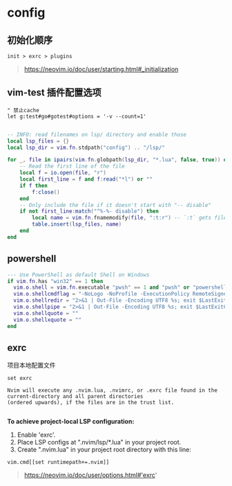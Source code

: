 # config

## 初始化顺序

`init > exrc > plugins`

> https://neovim.io/doc/user/starting.html#_initialization

## vim-test 插件配置选项

```vim
" 禁止cache
let g:test#go#gotest#options = '-v --count=1'


```

```lua
-- INFO: read filenames on lsp/ directory and enable those
local lsp_files = {}
local lsp_dir = vim.fn.stdpath("config") .. "/lsp/"

for _, file in ipairs(vim.fn.globpath(lsp_dir, "*.lua", false, true)) do
    -- Read the first line of the file
    local f = io.open(file, "r")
    local first_line = f and f:read("*l") or ""
    if f then
        f:close()
    end
    -- Only include the file if it doesn't start with "-- disable"
    if not first_line:match("^%-%- disable") then
        local name = vim.fn.fnamemodify(file, ":t:r") -- `:t` gets filename, `:r` removes extension
        table.insert(lsp_files, name)
    end
end
```
## powershell

```lua
--- Use PowerShell as default Shell on Windows
if vim.fn.has "win32" == 1 then
  vim.o.shell = vim.fn.executable "pwsh" == 1 and "pwsh" or "powershell"
  vim.o.shellcmdflag = "-NoLogo -NoProfile -ExecutionPolicy RemoteSigned -Command $PSStyle.OutputRendering = 'PlainText';"
  vim.o.shellredir = "2>&1 | Out-File -Encoding UTF8 %s; exit $LastExitCode"
  vim.o.shellpipe = "2>&1 | Out-File -Encoding UTF8 %s; exit $LastExitCode"
  vim.o.shellquote = ""
  vim.o.shellxquote = ""
end
```

## exrc
项目本地配置文件

```
set exrc

Nvim will execute any .nvim.lua, .nvimrc, or .exrc file found in the current-directory and all parent directories
(ordered upwards), if the files are in the trust list.


```

**To achieve project-local LSP configuration:**

1. Enable 'exrc'.
2. Place LSP configs at ".nvim/lsp/*.lua" in your project root.
3. Create ".nvim.lua" in your project root directory with this line:

`vim.cmd[[set runtimepath+=.nvim]]`

> https://neovim.io/doc/user/options.html#'exrc'
